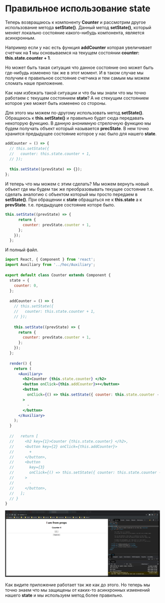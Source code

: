 # Правильное использование state

Теперь возвращаюсь к компоненту **Counter** и рассмотрим другое использование метода **setState()**. Данный метод **setState()**, который меняет локально состояние какого-нибудь компонента, является асинхронным.

Например если у нас есть функция **addCounter** которая увеличивает счетчик на **1** мы основываемся на текущем состоянии **counter: this.state.counter + 1**.

Но может быть такая ситуация что данное состояние оно может быть где-нибудь изменено так же в этот момент. И в таком случае мы получим е правильное состояние счетчика и тем самым мы можем сломать наше приложение.

Как нам избежать такой ситуации и что бы мы знали что мы точно работаем с текущем состоянием **state**? А не стекущим состоянием которое уже может быть изменено со стороны.

Для этого мы можем по-другому использовать метод **setState()**. Обращаюсь к **this.setState()** и правильно будет сюда передавать некоторую функцию. В данную анонимную стрелочную функцию мы будем получать объект который называется **precState**. В нем точно хранится предыдущее состояние которое у нас было для нашего **state**.

```js
addCounter = () => {
  // this.setState({
  //   counter: this.state.counter + 1,
  // });

  this.setState((prevState) => {});
};
```

И теперь что мы можем с этим сделать? Мы можем вернуть новый объект где мы будем так же преобразовывать текущее состояние т.е. сделать аналогию с объектом который мы просто передаем в **setState()**. При обращении к **state** обращаться не к **this.state** а к **prevState**. т.е. предыдущее состояние которе было.

```js
this.setState((prevState) => {
      return {
        counter: prevState.counter + 1,
      };
    });
  };
```

И полный файл.

```jsx
import React, { Component } from 'react';
import Auxiliary from '../hoc/Auxiliary';

export default class Counter extends Component {
  state = {
    counter: 0,
  };

  addCounter = () => {
    // this.setState({
    //   counter: this.state.counter + 1,
    // });

    this.setState((prevState) => {
      return {
        counter: prevState.counter + 1,
      };
    });
  };

  render() {
    return (
      <Auxiliary>
        <h2>Counter {this.state.counter} </h2>
        <button onClick={this.addCounter}>+</button>
        <button
          onClick={() => this.setState({ counter: this.state.counter - 1 })}
        >
          -
        </button>
      </Auxiliary>
    );
  }

  //   return [
  //     <h2 key={1}>Counter {this.state.counter} </h2>,
  //     <button key={2} onClick={this.addCounter}>
  //       +
  //     </button>,
  //     <button
  //       key={3}
  //       onClick={() => this.setState({ counter: this.state.counter - 1 })}
  //     >
  //       -
  //     </button>,
  //   ];
  // }
}
```

![](img/033.png)

Как видите приложение работает так же как до этого. Но теперь мы точно знаем что мы защищены от каких-то асинхронных изменений нашего **state** и мы используем метод более правильно.
